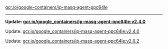 [gcr.io/google-containers/ip-masq-agent-ppc64le](https://hub.docker.com/r/cruse/ip-masq-agent-ppc64le/tags/) 

----
**Update: [gcr.io/google_containers/ip-masq-agent-ppc64le:v2.4.0](https://hub.docker.com/r/cruse/ip-masq-agent-ppc64le/tags/)**

Update: [gcr.io/google_containers/ip-masq-agent-ppc64le:v2.4.0](https://hub.docker.com/r/cruse/ip-masq-agent-ppc64le/tags/)

Update: [gcr.io/google_containers/ip-masq-agent-ppc64le:v2.0.2](https://hub.docker.com/r/cruse/ip-masq-agent-ppc64le/tags/)

